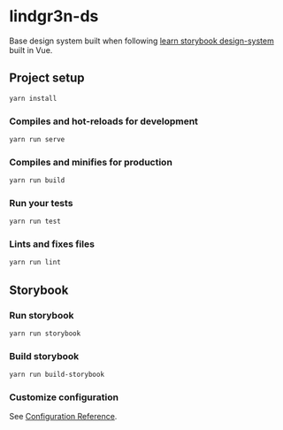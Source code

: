 # lindgr3n-ds

Base design system built when following [learn storybook design-system](https://www.learnstorybook.com/design-systems-for-developers/react/en/test/) built in Vue.

## Project setup

```bash
yarn install
```

### Compiles and hot-reloads for development

```bash
yarn run serve
```

### Compiles and minifies for production

```bash
yarn run build
```

### Run your tests

```bash
yarn run test
```

### Lints and fixes files

```bash
yarn run lint
```

## Storybook

### Run storybook

```bash
yarn run storybook
```

### Build storybook

```bash
yarn run build-storybook
```

### Customize configuration

See [Configuration Reference](https://cli.vuejs.org/config/).
